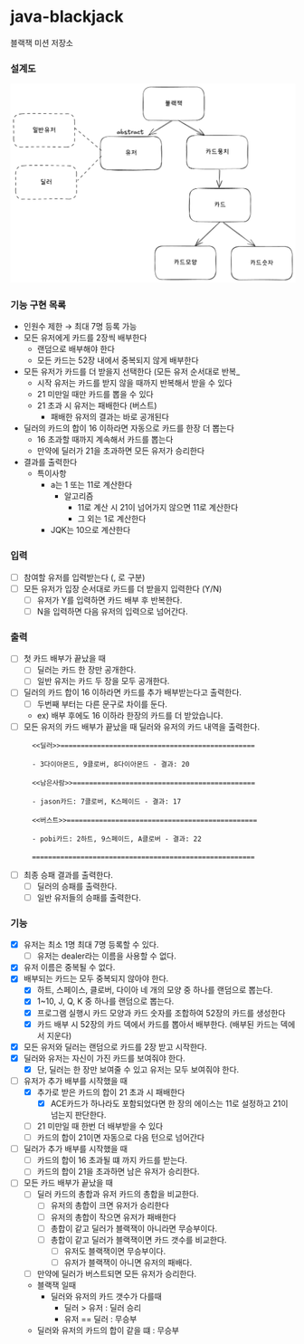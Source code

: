 # java-blackjack

블랙잭 미션 저장소

### 설계도

![img_1.png](img_1.png)

### 기능 구현 목록

- 인원수 제한 → 최대 7명 등록 가능
- 모든 유저에게 카드를 2장씩 배부한다
    - 랜덤으로 배부해야 한다
    - 모든 카드는 52장 내에서 중복되지 않게 배부한다
- 모든 유저가 카드를 더 받을지 선택한다 (모든 유저 순서대로 반복_
    - 시작 유저는 카드를 받지 않을 때까지 반복해서 받을 수 있다
    - 21 미만일 때만 카드를 뽑을 수 있다
    - 21 초과 시 유저는 패배한다 (버스트)
        - 패배한 유저의 결과는 바로 공개된다
- 딜러의 카드의 합이 16 이하라면 자동으로 카드를 한장 더 뽑는다
    - 16 초과할 때까지 계속해서 카드를 뽑는다
    - 만약에 딜러가 21을 초과하면 모든 유저가 승리한다
- 결과를 출력한다
    - 특이사항
        - a는 1 또는 11로 계산한다
            - 알고리즘
                - 11로 계산 시 21이 넘어가지 않으면 11로 계산한다
                - 그 외는 1로 계산한다
        - JQK는 10으로 계산한다

### 입력

- [ ] 참여할 유저를 입력받는다 (, 로 구분)
- [ ] 모든 유저가 입장 순서대로 카드를 더 받을지 입력한다 (Y/N)
    - [ ] 유저가 Y를 입력하면 카드 배부 후 반복한다.
    - [ ] N을 입력하면 다음 유저의 입력으로 넘어간다.

### 출력

- [ ] 첫 카드 배부가 끝났을 때
    - [ ] 딜러는 카드 한 장만 공개한다.
    - [ ] 일반 유저는 카드 두 장을 모두 공개한다.
- [ ] 딜러의 카드 합이 16 이하라면 카드를 추가 배부받는다고 출력한다.
    - [ ] 두번째 부터는 다른 문구로 차이를 둔다.
    - ex) 배부 후에도 16 이하라 한장의 카드를 더 받았습니다.
- [ ] 모든 유저의 카드 배부가 끝났을 때 딜러와 유저의 카드 내역을 출력한다.
  ```
    <<딜러>>================================================
    
    - 3다이아몬드, 9클로버, 8다이아몬드 - 결과: 20
    
    <<남은사람>>=============================================
    
    - jason카드: 7클로버, K스페이드 - 결과: 17
    
    <<버스트>>===============================================
    
    - pobi카드: 2하트, 9스페이드, A클로버 - 결과: 22
    
    =======================================================
    ```
- [ ] 최종 승패 결과를 출력한다.
    - [ ] 딜러의 승패를 출력한다.
    - [ ] 일반 유저들의 승패를 출력한다.

### 기능

- [x] 유저는 최소 1명 최대 7명 등록할 수 있다.
    - [ ] 유저는 dealer라는 이름을 사용할 수 없다.
- [x] 유저 이름은 중복될 수 없다.
- [x] 배부되는 카드는 모두 중복되지 않아야 한다.
    - [x] 하트, 스페이스, 클로버, 다이아 네 개의 모양 중 하나를 랜덤으로 뽑는다.
    - [x] 1~10, J, Q, K 중 하나를 랜덤으로 뽑는다.
    - [x] 프로그램 실행시 카드 모양과 카드 숫자를 조합하여 52장의 카드를 생성한다
    - [x] 카드 배부 시 52장의 카드 덱에서 카드를 뽑아서 배부한다. (배부된 카드는 덱에서 지운다)
- [x] 모든 유저와 딜러는 랜덤으로 카드를 2장 받고 시작한다.
- [x] 딜러와 유저는 자신이 가진 카드를 보여줘야 한다.
    - [x] 단, 딜러는 한 장만 보여줄 수 있고 유저는 모두 보여줘야 한다.
- [ ] 유저가 추가 배부를 시작했을 때
    - [x] 추가로 받은 카드의 합이 21 초과 시 패배한다
        - [x] ACE카드가 하나라도 포함되었다면 한 장의 에이스는 11로 설정하고 21이 넘는지 판단한다.
    - [ ] 21 미만일 때 한번 더 배부받을 수 있다
    - [ ] 카드의 합이 21이면 자동으로 다음 턴으로 넘어간다
- [ ] 딜러가 추가 배부를 시작했을 때
    - [ ] 카드의 합이 16 초과될 떄 까지 카드를 받는다.
    - [ ] 카드의 합이 21을 초과하면 남은 유저가 승리한다.
- [ ] 모든 카드 배부가 끝났을 때
    - [ ] 딜러 카드의 총합과 유저 카드의 총합을 비교한다.
        - [ ] 유저의 총합이 크면 유저가 승리한다
        - [ ] 유저의 총합이 작으면 유저가 패배한다
        - [ ] 총합이 같고 딜러가 블랙잭이 아니라면 무승부이다.
        - [ ] 총합이 같고 딜러가 블랙잭이면 카드 갯수를 비교한다.
            - [ ] 유저도 블랙잭이면 무승부이다.
            - [ ] 유저가 블랙잭이 아니면 유저의 패배다.
    - [ ] 만약에 딜러가 버스트되면 모든 유저가 승리한다.

    - 블랙잭 일때
        - 딜러와 유저의 카드 갯수가 다를때
            - 딜러 > 유저 : 딜러 승리
            - 유저 == 딜러 : 무승부
    - 딜러와 유저의 카드의 합이 같을 떄 : 무승부
    

  